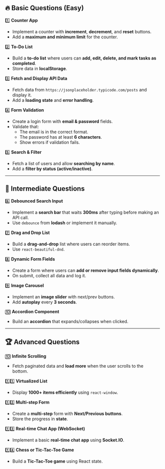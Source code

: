 ## 🔥 **Basic Questions (Easy)**

1️⃣ **Counter App**

- Implement a counter with **increment**, **decrement**, and **reset** buttons.
- Add a **maximum and minimum limit** for the counter.

2️⃣ **To-Do List**

- Build a **to-do list** where users can **add, edit, delete, and mark tasks as completed**.
- Store data in **localStorage**.

3️⃣ **Fetch and Display API Data**

- Fetch data from `https://jsonplaceholder.typicode.com/posts` and display it.
- Add a **loading state** and **error handling**.

4️⃣ **Form Validation**

- Create a login form with **email & password** fields.
- Validate that:
  - The email is in the correct format.
  - The password has at least **6 characters**.
  - Show errors if validation fails.

5️⃣ **Search & Filter**

- Fetch a list of users and allow **searching by name**.
- Add a **filter by status (active/inactive)**.

---

## 🚀 **Intermediate Questions**

6️⃣ **Debounced Search Input**

- Implement a **search bar** that waits **300ms** after typing before making an API call.
- Use `debounce` from **lodash** or implement it manually.

7️⃣ **Drag and Drop List**

- Build a **drag-and-drop** list where users can reorder items.
- Use `react-beautiful-dnd`.

8️⃣ **Dynamic Form Fields**

- Create a form where users can **add or remove input fields dynamically**.
- On submit, collect all data and log it.

9️⃣ **Image Carousel**

- Implement an **image slider** with next/prev buttons.
- Add **autoplay** every **3 seconds**.

🔟 **Accordion Component**

- Build an **accordion** that expands/collapses when clicked.

---

## 🏆 **Advanced Questions**

🔟 **Infinite Scrolling**

- Fetch paginated data and **load more** when the user scrolls to the bottom.

1️⃣1️⃣ **Virtualized List**

- Display **1000+ items efficiently** using `react-window`.

1️⃣2️⃣ **Multi-step Form**

- Create a **multi-step** form with **Next/Previous buttons**.
- Store the progress in **state**.

1️⃣3️⃣ **Real-time Chat App (WebSocket)**

- Implement a basic **real-time chat app** using **Socket.IO**.

1️⃣4️⃣ **Chess or Tic-Tac-Toe Game**

- Build a **Tic-Tac-Toe game** using React state.
